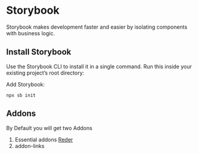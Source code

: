 # Storybook

Storybook makes development faster and easier by isolating components with business logic.

## Install Storybook

Use the Storybook CLI to install it in a single command. Run this inside your existing project’s root directory:

Add Storybook:

`npx sb init`

## Addons
By Default you will get two Addons
1. Essential addons [Reder](https://storybook.js.org/docs/react/essentials/introduction)
2. addon-links
